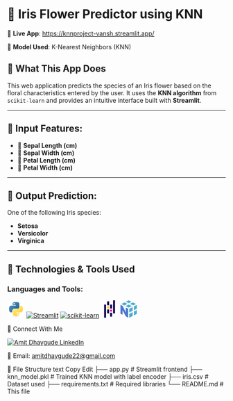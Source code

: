 # 🌼 Iris Flower Predictor using KNN

🔗 **Live App**: https://knnproject-vansh.streamlit.app/


🎯 **Model Used**: K-Nearest Neighbors (KNN)


## 🚀 What This App Does

This web application predicts the species of an Iris flower based on the floral characteristics entered by the user. It uses the **KNN algorithm** from `scikit-learn` and provides an intuitive interface built with **Streamlit**.

---

## 🌸 Input Features:

- 🌿 **Sepal Length (cm)**
- 🌿 **Sepal Width (cm)**
- 🌸 **Petal Length (cm)**
- 🌸 **Petal Width (cm)**

---

## 🔮 Output Prediction:

One of the following Iris species:

- **Setosa**
- **Versicolor**
- **Virginica**

---

## 🧠 Technologies & Tools Used

<h3 align="left">Languages and Tools:</h3>

<p align="left">
  <a href="https://www.python.org" target="_blank"><img src="https://raw.githubusercontent.com/devicons/devicon/master/icons/python/python-original.svg" alt="Python" width="40" height="40"/></a>
  <a href="https://streamlit.io" target="_blank"><img src="https://streamlit.io/images/brand/streamlit-logo-secondary-colormark-darktext.svg" alt="Streamlit" width="100"/></a>
  <a href="https://scikit-learn.org/" target="_blank"><img src="https://upload.wikimedia.org/wikipedia/commons/0/05/Scikit_learn_logo_small.svg" alt="scikit-learn" width="40" height="40"/></a>
  <a href="https://pandas.pydata.org/" target="_blank"><img src="https://raw.githubusercontent.com/devicons/devicon/2ae2a900d2f041da66e950e4d48052658d850630/icons/pandas/pandas-original.svg" alt="pandas" width="40" height="40"/></a>
  <a href="https://numpy.org/" target="_blank"><img src="https://raw.githubusercontent.com/devicons/devicon/master/icons/numpy/numpy-original.svg" alt="numpy" width="40" height="40"/></a>
</p>


👤 Connect With Me
<p align="left"> <a href="https://www.linkedin.com/in/amitdhaygude22/" target="_blank"> <img src="https://raw.githubusercontent.com/rahuldkjain/github-profile-readme-generator/master/src/images/icons/Social/linked-in-alt.svg" alt="Amit Dhaygude LinkedIn" height="30" width="40" /> </a> </p>

📧 Email: amitdhaygude22@gmail.com




📁 File Structure
text
Copy
Edit
├── app.py               # Streamlit frontend
├── knn_model.pkl        # Trained KNN model with label encoder
├── iris.csv             # Dataset used
├── requirements.txt     # Required libraries
└── README.md            # This file
